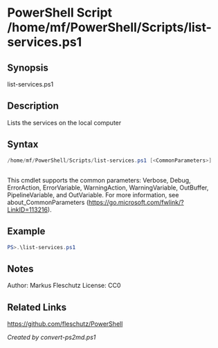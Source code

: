 # PowerShell Script /home/mf/PowerShell/Scripts/list-services.ps1

## Synopsis
list-services.ps1

## Description
Lists the services on the local computer

## Syntax
```powershell
/home/mf/PowerShell/Scripts/list-services.ps1 [<CommonParameters>]
```
## <CommonParameters>
This cmdlet supports the common parameters: Verbose, Debug, ErrorAction, ErrorVariable, WarningAction, WarningVariable, OutBuffer, PipelineVariable, and OutVariable. For more information, see about_CommonParameters (https://go.microsoft.com/fwlink/?LinkID=113216).

## Example
```powershell
PS>.\list-services.ps1
```


## Notes
Author:  Markus Fleschutz
License: CC0

## Related Links
https://github.com/fleschutz/PowerShell

*Created by convert-ps2md.ps1*
